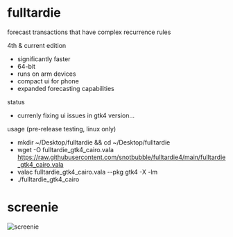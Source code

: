 # fulltardie

forecast transactions that have complex recurrence rules

4th & current edition
- significantly faster
- 64-bit
- runs on arm devices
- compact ui for phone
- expanded forecasting capabilities

status
- currenly fixing ui issues in gtk4 version...

usage (pre-release testing, linux only)
- mkdir ~/Desktop/fulltardie && cd ~/Desktop/fulltardie
- wget -O fulltardie_gtk4_cairo.vala https://raw.githubusercontent.com/snotbubble/fulltardie4/main/fulltardie_gtk4_cairo.vala
- valac fulltardie_gtk4_cairo.vala --pkg gtk4 -X -lm
- ./fulltardie_gtk4_cairo

# screenie
![screenie](./211203_fulltardie_screenie.png)
